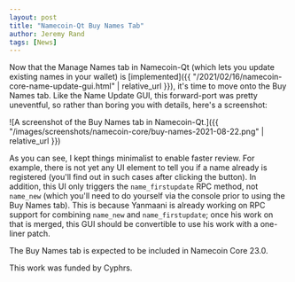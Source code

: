 ```yaml
---
layout: post
title: "Namecoin-Qt Buy Names Tab"
author: Jeremy Rand
tags: [News]
---
```


Now that the Manage Names tab in Namecoin-Qt (which lets you update existing names in your wallet) is [implemented]({{ "/2021/02/16/namecoin-core-name-update-gui.html" | relative_url }}), it's time to move onto the Buy Names tab.  Like the Name Update GUI, this forward-port was pretty uneventful, so rather than boring you with details, here's a screenshot:

![A screenshot of the Buy Names tab in Namecoin-Qt.]({{ "/images/screenshots/namecoin-core/buy-names-2021-08-22.png" | relative_url }})

As you can see, I kept things minimalist to enable faster review.  For example, there is not yet any UI element to tell you if a name already is registered (you'll find out in such cases after clicking the button).  In addition, this UI only triggers the `name_firstupdate` RPC method, not `name_new` (which you'll need to do yourself via the console prior to using the Buy Names tab).  This is because Yanmaani is already working on RPC support for combining `name_new` and `name_firstupdate`; once his work on that is merged, this GUI should be convertible to use his work with a one-liner patch.

The Buy Names tab is expected to be included in Namecoin Core 23.0.

This work was funded by Cyphrs.
